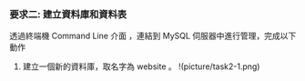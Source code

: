 ### 要求二: 建立資料庫和資料表
透過終端機 Command Line 介⾯ ，連結到 MySQL 伺服器中進⾏管理，完成以下動作
1. 建立⼀個新的資料庫，取名字為 website 。
   !(picture/task2-1.png)

